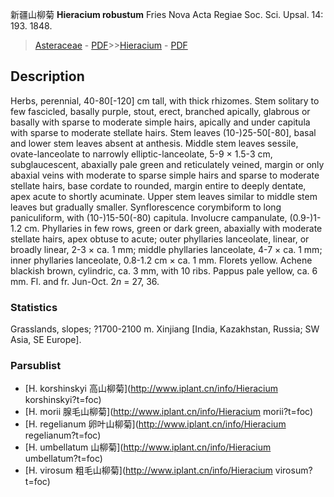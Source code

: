 新疆山柳菊 **Hieracium robustum** Fries Nova Acta Regiae Soc. Sci. Upsal. 14: 193. 1848.

> [Asteraceae](http://www.iplant.cn/info/Asteraceae?t=foc) - [PDF](http://www.iplant.cn/foc/pdf/Asteraceae.pdf)>>[Hieracium](http://www.iplant.cn/info/Hieracium?t=foc) - [PDF](http://www.iplant.cn/foc/pdf/Hieracium.pdf)

## Description

Herbs, perennial, 40-80[-120] cm tall, with thick rhizomes. Stem solitary to few fascicled, basally purple, stout, erect, branched apically, glabrous or basally with sparse to moderate simple hairs, apically and under capitula with sparse to moderate stellate hairs. Stem leaves (10-)25-50[-80], basal and lower stem leaves absent at anthesis. Middle stem leaves sessile, ovate-lanceolate to narrowly elliptic-lanceolate, 5-9 × 1.5-3 cm, subglaucescent, abaxially pale green and reticulately veined, margin or only abaxial veins with moderate to sparse simple hairs and sparse to moderate stellate hairs, base cordate to rounded, margin entire to deeply dentate, apex acute to shortly acuminate. Upper stem leaves similar to middle stem leaves but gradually smaller. Synflorescence corymbiform to long paniculiform, with (10-)15-50(-80) capitula. Involucre campanulate, (0.9-)1-1.2 cm. Phyllaries in few rows, green or dark green, abaxially with moderate stellate hairs, apex obtuse to acute; outer phyllaries lanceolate, linear, or broadly linear, 2-3 × ca. 1 mm; middle phyllaries lanceolate, 4-7 × ca. 1 mm; inner phyllaries lanceolate, 0.8-1.2 cm × ca. 1 mm. Florets yellow. Achene blackish brown, cylindric, ca. 3 mm, with 10 ribs. Pappus pale yellow, ca. 6 mm. Fl. and fr. Jun-Oct. 2*n* = 27, 36.

### Statistics
Grasslands, slopes; ?1700-2100 m. Xinjiang [India, Kazakhstan, Russia; SW Asia, SE Europe].

### Parsublist

* [H.  korshinskyi  高山柳菊](http://www.iplant.cn/info/Hieracium korshinskyi?t=foc)
* [H.  morii  腺毛山柳菊](http://www.iplant.cn/info/Hieracium morii?t=foc)
* [H.  regelianum  卵叶山柳菊](http://www.iplant.cn/info/Hieracium regelianum?t=foc)
* [H.  umbellatum  山柳菊](http://www.iplant.cn/info/Hieracium umbellatum?t=foc)
* [H.  virosum  粗毛山柳菊](http://www.iplant.cn/info/Hieracium virosum?t=foc)
